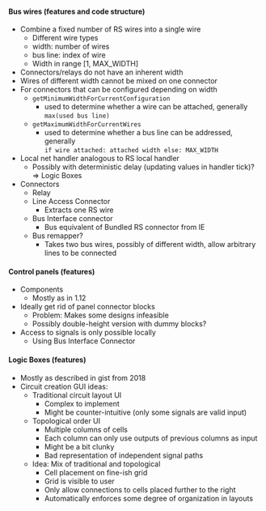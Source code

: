#### Bus wires (features and code structure)
 - Combine a fixed number of RS wires into a single wire
   - Different wire types
   - width: number of wires
   - bus line: index of wire
   - Width in range [1, MAX_WIDTH]
 - Connectors/relays do not have an inherent width
 - Wires of different width cannot be mixed on one connector
 - For connectors that can be configured depending on width
   - `getMinimumWidthForCurrentConfiguration` 
     - used to determine whether a wire can be attached, generally `max(used bus line)`
   - `getMaximumWidthForCurrentWires`
     - used to determine whether a bus line can be addressed, generally  
     `if wire attached: attached width else: MAX_WIDTH`
 - Local net handler analogous to RS local handler
   - Possibly with deterministic delay (updating values in handler tick)?  
   => Logic Boxes
 - Connectors
   - Relay
   - Line Access Connector
     - Extracts one RS wire
   - Bus Interface connector
     - Bus equivalent of Bundled RS connector from IE
   - Bus remapper?
     - Takes two bus wires, possibly of different width, allow arbitrary lines to be connected
 
#### Control panels (features)
 - Components
   - Mostly as in 1.12
 - Ideally get rid of panel connector blocks
   - Problem: Makes some designs infeasible
   - Possibly double-height version with dummy blocks?
 - Access to signals is only possible locally
   - Using Bus Interface Connector
 
#### Logic Boxes (features)
 - Mostly as described in gist from 2018
 - Circuit creation GUI ideas:
   - Traditional circuit layout UI
     - Complex to implement
     - Might be counter-intuitive (only some signals are valid input)
   - Topological order UI
     - Multiple columns of cells
     - Each column can only use outputs of previous columns as input
     - Might be a bit clunky
     - Bad representation of independent signal paths
   - Idea: Mix of traditional and topological
     - Cell placement on fine-ish grid
     - Grid is visible to user
     - Only allow connections to cells placed further to the right
     - Automatically enforces some degree of organization in layouts
 